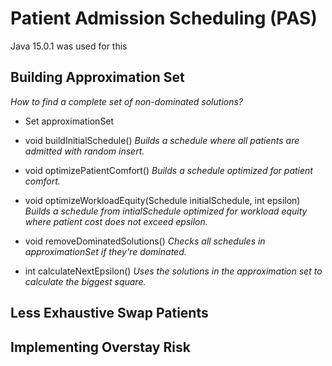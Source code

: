 # Patient Admission Scheduling (PAS)
Java 15.0.1 was used for this

## Building Approximation Set

_How to find a complete set of non-dominated solutions?_

- Set<Schedule> approximationSet

- void buildInitialSchedule()
  _Builds a schedule where all patients are admitted with random insert._
- void optimizePatientComfort()
  _Builds a schedule optimized for patient comfort._
- void optimizeWorkloadEquity(Schedule initialSchedule, int epsilon)
  _Builds a schedule from intialSchedule optimized for workload equity
  where patient cost does not exceed epsilon._
- void removeDominatedSolutions()
  _Checks all schedules in approximationSet if they're dominated._
- int calculateNextEpsilon()
  _Uses the solutions in the approximation set to calculate the
  biggest square._

## Less Exhaustive Swap Patients

## Implementing Overstay Risk
